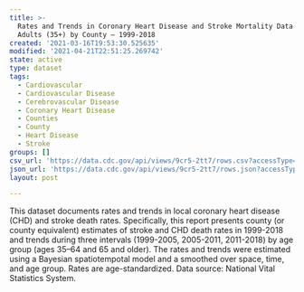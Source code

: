 ```yaml
---
title: >-
  Rates and Trends in Coronary Heart Disease and Stroke Mortality Data Among US
  Adults (35+) by County – 1999-2018
created: '2021-03-16T19:53:30.525635'
modified: '2021-04-21T22:51:25.269742'
state: active
type: dataset
tags:
  - Cardiovascular
  - Cardiovascular Disease
  - Cerebrovascular Disease
  - Coronary Heart Disease
  - Counties
  - County
  - Heart Disease
  - Stroke
groups: []
csv_url: 'https://data.cdc.gov/api/views/9cr5-2tt7/rows.csv?accessType=DOWNLOAD'
json_url: 'https://data.cdc.gov/api/views/9cr5-2tt7/rows.json?accessType=DOWNLOAD'
layout: post

---
```

This dataset documents rates and trends in local coronary heart disease (CHD) and stroke death rates. Specifically, this report presents county (or county equivalent) estimates of stroke and CHD death rates in 1999-2018 and trends during three intervals (1999-2005, 2005-2011, 2011-2018) by age group (ages 35–64 and 65 and older). The rates and trends were estimated using a Bayesian spatiotempotal model and a smoothed over space, time, and age group. Rates are age-standardized. Data source: National Vital Statistics System.
